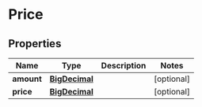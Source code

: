 
# Price

## Properties
Name | Type | Description | Notes
------------ | ------------- | ------------- | -------------
**amount** | [**BigDecimal**](BigDecimal.md) |  |  [optional]
**price** | [**BigDecimal**](BigDecimal.md) |  |  [optional]



